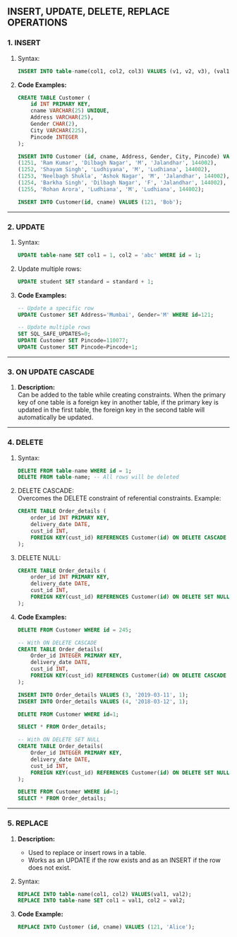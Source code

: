 ## INSERT, UPDATE, DELETE, REPLACE OPERATIONS

### 1. INSERT  
1. Syntax:  
   ```sql
   INSERT INTO table-name(col1, col2, col3) VALUES (v1, v2, v3), (val1, val2, val3);
   ```
2. **Code Examples:**  
   ```sql
   CREATE TABLE Customer (
       id INT PRIMARY KEY,
       cname VARCHAR(25) UNIQUE,
       Address VARCHAR(25),
       Gender CHAR(2),
       City VARCHAR(225),
       Pincode INTEGER
   );

   INSERT INTO Customer (id, cname, Address, Gender, City, Pincode) VALUES
   (1251, 'Ram Kumar', 'Dilbagh Nagar', 'M', 'Jalandhar', 144002),
   (1252, 'Shayam Singh', 'Ludhiyana', 'M', 'Ludhiana', 144002),
   (1253, 'Neelbagh Shukla', 'Ashok Nagar', 'M', 'Jalandhar', 144002),
   (1254, 'Barkha Singh', 'Dilbagh Nagar', 'F', 'Jalandhar', 144002),
   (1255, 'Rohan Arora', 'Ludhiana', 'M', 'Ludhiana', 144002);

   INSERT INTO Customer(id, cname) VALUES (121, 'Bob');
   ```

---

### 2. UPDATE  
1. Syntax:  
   ```sql
   UPDATE table-name SET col1 = 1, col2 = 'abc' WHERE id = 1;
   ```
2. Update multiple rows:  
   ```sql
   UPDATE student SET standard = standard + 1;
   ```
3. **Code Examples:**  
   ```sql
   -- Update a specific row
   UPDATE Customer SET Address='Mumbai', Gender='M' WHERE id=121;

   -- Update multiple rows
   SET SQL_SAFE_UPDATES=0;
   UPDATE Customer SET Pincode=110077;
   UPDATE Customer SET Pincode=Pincode+1;
   ```

---

### 3. ON UPDATE CASCADE  
1. **Description:**  
   Can be added to the table while creating constraints. When the primary key of one table is a foreign key in another table, if the primary key is updated in the first table, the foreign key in the second table will automatically be updated.  

---

### 4. DELETE  
1. Syntax:  
   ```sql
   DELETE FROM table-name WHERE id = 1;
   DELETE FROM table-name; -- All rows will be deleted
   ```
2. DELETE CASCADE:  
   Overcomes the DELETE constraint of referential constraints. Example:  
   ```sql
   CREATE TABLE Order_details (
       order_id INT PRIMARY KEY,
       delivery_date DATE,
       cust_id INT,
       FOREIGN KEY(cust_id) REFERENCES Customer(id) ON DELETE CASCADE
   );
   ```
3. DELETE NULL:  
   ```sql
   CREATE TABLE Order_details (
       order_id INT PRIMARY KEY,
       delivery_date DATE,
       cust_id INT,
       FOREIGN KEY(cust_id) REFERENCES Customer(id) ON DELETE SET NULL
   );
   ```

4. **Code Examples:**  
   ```sql
   DELETE FROM Customer WHERE id = 245;

   -- With ON DELETE CASCADE
   CREATE TABLE Order_details(
       Order_id INTEGER PRIMARY KEY,
       delivery_date DATE,
       cust_id INT,
       FOREIGN KEY(cust_id) REFERENCES Customer(id) ON DELETE CASCADE
   );

   INSERT INTO Order_details VALUES (3, '2019-03-11', 1);
   INSERT INTO Order_details VALUES (4, '2018-03-12', 1);

   DELETE FROM Customer WHERE id=1;

   SELECT * FROM Order_details;

   -- With ON DELETE SET NULL
   CREATE TABLE Order_details(
       Order_id INTEGER PRIMARY KEY,
       delivery_date DATE,
       cust_id INT,
       FOREIGN KEY(cust_id) REFERENCES Customer(id) ON DELETE SET NULL
   );

   DELETE FROM Customer WHERE id=1;
   SELECT * FROM Order_details;
   ```

---

### 5. REPLACE  
1. **Description:**  
   - Used to replace or insert rows in a table.  
   - Works as an UPDATE if the row exists and as an INSERT if the row does not exist.  

2. Syntax:  
   ```sql
   REPLACE INTO table-name(col1, col2) VALUES(val1, val2);
   REPLACE INTO table-name SET col1 = val1, col2 = val2;
   ```
3. **Code Example:**  
   ```sql
   REPLACE INTO Customer (id, cname) VALUES (121, 'Alice');
   ```
```
